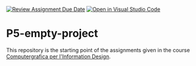 [![Review Assignment Due Date](https://classroom.github.com/assets/deadline-readme-button-22041afd0340ce965d47ae6ef1cefeee28c7c493a6346c4f15d667ab976d596c.svg)](https://classroom.github.com/a/HEVN0QSv)
[![Open in Visual Studio Code](https://classroom.github.com/assets/open-in-vscode-2e0aaae1b6195c2367325f4f02e2d04e9abb55f0b24a779b69b11b9e10269abc.svg)](https://classroom.github.com/online_ide?assignment_repo_id=16719316&assignment_repo_type=AssignmentRepo)
# P5-empty-project
This repository is the starting point of the assignments given in the course [Computergrafica per l'Information Design](https://www11.ceda.polimi.it/schedaincarico/schedaincarico/controller/scheda_pubblica/SchedaPublic.do?&evn_default=evento&c_classe=834257&lang=IT&__pj0=0&__pj1=9c10fe379e96db59d55d49b6b4252c5e).
